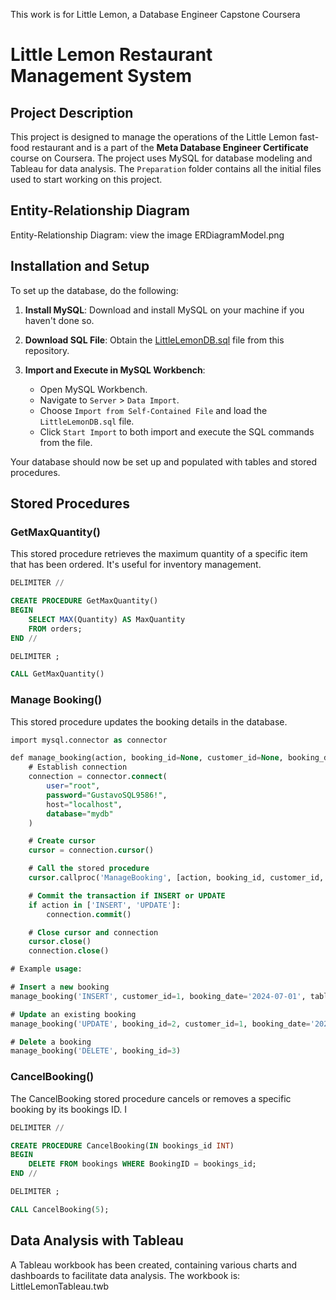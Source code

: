 This work is for Little Lemon, a Database Engineer Capstone Coursera

# Little Lemon Restaurant Management System

## Project Description

This project is designed to manage the operations of the Little Lemon fast-food restaurant and is a part of the **Meta Database Engineer Certificate** course on Coursera. The project uses MySQL for database modeling and Tableau for data analysis. The `Preparation` folder contains all the initial files used to start working on this project.

## Entity-Relationship Diagram

Entity-Relationship Diagram: view the image ERDiagramModel.png

## Installation and Setup

To set up the database, do the following:

1. **Install MySQL**: Download and install MySQL on your machine if you haven't done so.

2. **Download SQL File**: Obtain the [LittleLemonDB.sql](./LittleLemonDB.sql) file from this repository.

3. **Import and Execute in MySQL Workbench**:
    - Open MySQL Workbench.
    - Navigate to `Server` > `Data Import`.
    - Choose `Import from Self-Contained File` and load the `LittleLemonDB.sql` file.
    - Click `Start Import` to both import and execute the SQL commands from the file.

Your database should now be set up and populated with tables and stored procedures.

## Stored Procedures

### GetMaxQuantity()
This stored procedure retrieves the maximum quantity of a specific item that has been ordered. It's useful for inventory management.

```sql
DELIMITER //

CREATE PROCEDURE GetMaxQuantity()
BEGIN
    SELECT MAX(Quantity) AS MaxQuantity
    FROM orders;
END //

DELIMITER ;
```

```sql
CALL GetMaxQuantity()
```


### Manage Booking()
This stored procedure updates the booking details in the database. 

```sql
import mysql.connector as connector

def manage_booking(action, booking_id=None, customer_id=None, booking_date=None, table_number=None, staff=None):
    # Establish connection
    connection = connector.connect(
        user="root",
        password="GustavoSQL9586!",
        host="localhost",
        database="mydb"
    )

    # Create cursor
    cursor = connection.cursor()

    # Call the stored procedure
    cursor.callproc('ManageBooking', [action, booking_id, customer_id, booking_date, table_number, staff])

    # Commit the transaction if INSERT or UPDATE
    if action in ['INSERT', 'UPDATE']:
        connection.commit()

    # Close cursor and connection
    cursor.close()
    connection.close()

# Example usage:

# Insert a new booking
manage_booking('INSERT', customer_id=1, booking_date='2024-07-01', table_number=4, staff='1')

# Update an existing booking
manage_booking('UPDATE', booking_id=2, customer_id=1, booking_date='2024-07-02', table_number=3, staff='2')

# Delete a booking
manage_booking('DELETE', booking_id=3)
```

### CancelBooking()
The CancelBooking stored procedure cancels or removes a specific booking by its bookings ID. I

```sql
DELIMITER //

CREATE PROCEDURE CancelBooking(IN bookings_id INT)
BEGIN
    DELETE FROM bookings WHERE BookingID = bookings_id;
END //

DELIMITER ;

```
```sql
CALL CancelBooking(5);
```

## Data Analysis with Tableau
A Tableau workbook has been created, containing various charts and dashboards to facilitate data analysis. The workbook is: 
LittleLemonTableau.twb


